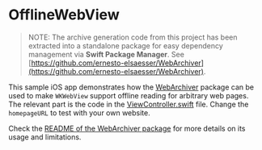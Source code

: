 # OfflineWebView

>NOTE: The archive generation code from this project has been extracted into a standalone package for easy dependency management via **Swift Package Manager**. See [https://github.com/ernesto-elsaesser/WebArchiver](https://github.com/ernesto-elsaesser/WebArchiver).

This sample iOS app demonstrates how the [WebArchiver](https://github.com/ernesto-elsaesser/WebArchiver) package can be used to make `WKWebView` support offline reading for arbitrary web pages. The relevant part is the code in the [ViewController.swift](OfflineWebView/ViewController.swift) file. Change the `homepageURL` to test with your own website. 

Check the [README of the WebArchiver package](https://github.com/ernesto-elsaesser/WebArchiver/blob/master/README.md) for more details on its usage and limitations.
